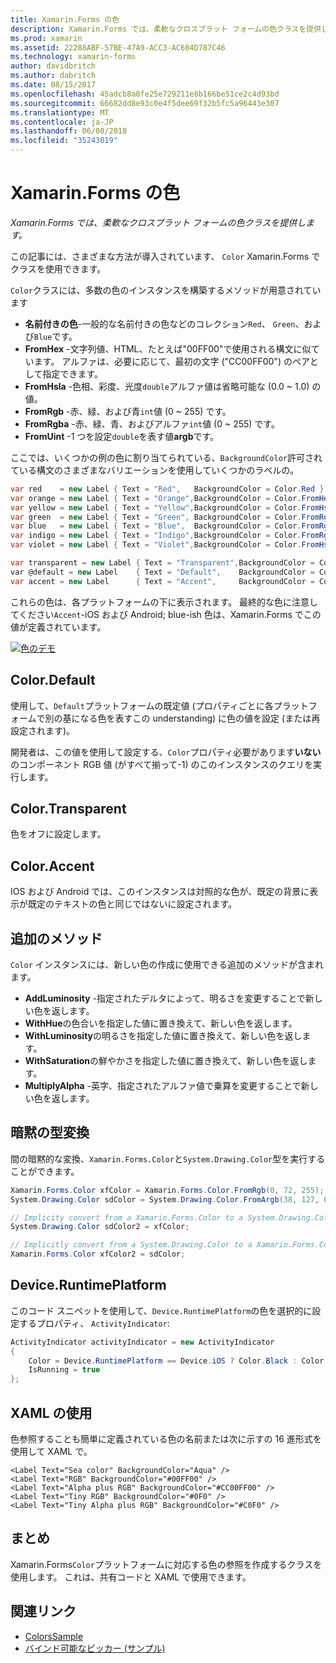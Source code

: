 ```yaml
---
title: Xamarin.Forms の色
description: Xamarin.Forms では、柔軟なクロスプラット フォームの色クラスを提供します。 この記事では、色クラスとその使用方法によって提供される機能について説明します。
ms.prod: xamarin
ms.assetid: 22288ABF-57BE-47A9-ACC3-AC604D787C46
ms.technology: xamarin-forms
author: davidbritch
ms.author: dabritch
ms.date: 08/15/2017
ms.openlocfilehash: 45adcb8a0fe25e729211e8b166be51ce2c4d93bd
ms.sourcegitcommit: 66682dd8e93c0e4f5dee69f32b5fc5a96443e307
ms.translationtype: MT
ms.contentlocale: ja-JP
ms.lasthandoff: 06/08/2018
ms.locfileid: "35243019"
---
```

# <a name="colors-in-xamarinforms"></a>Xamarin.Forms の色

_Xamarin.Forms では、柔軟なクロスプラット フォームの色クラスを提供します。_

この記事には、さまざまな方法が導入されています、 `Color` Xamarin.Forms でクラスを使用できます。

`Color`クラスには、多数の色のインスタンスを構築するメソッドが用意されています

-  **名前付きの色**-一般的な名前付きの色などのコレクション`Red`、 `Green`、および`Blue`です。
-  **FromHex** -文字列値、HTML、たとえば"00FF00"で使用される構文に似ています。 アルファは、必要に応じて、最初の文字 ("CC00FF00") のペアとして指定できます。
-  **FromHsla** -色相、彩度、光度`double`アルファ値は省略可能な (0.0 ~ 1.0) の値。
-  **FromRgb** -赤、緑、および青`int`値 (0 ~ 255) です。
-  **FromRgba** -赤、緑、青、およびアルファ`int`値 (0 ~ 255) です。
-  **FromUint** -1 つを設定`double`を表す値**argb**です。

ここでは、いくつかの例の色に割り当てられている、`BackgroundColor`許可されている構文のさまざまなバリエーションを使用していくつかのラベルの。

```csharp
var red    = new Label { Text = "Red",   BackgroundColor = Color.Red };
var orange = new Label { Text = "Orange",BackgroundColor = Color.FromHex("FF6A00") };
var yellow = new Label { Text = "Yellow",BackgroundColor = Color.FromHsla(0.167, 1.0, 0.5, 1.0) };
var green  = new Label { Text = "Green", BackgroundColor = Color.FromRgb (38, 127, 0) };
var blue   = new Label { Text = "Blue",  BackgroundColor = Color.FromRgba(0, 38, 255, 255) };
var indigo = new Label { Text = "Indigo",BackgroundColor = Color.FromRgb (0, 72, 255) };
var violet = new Label { Text = "Violet",BackgroundColor = Color.FromHsla(0.82, 1, 0.25, 1) };

var transparent = new Label { Text = "Transparent",BackgroundColor = Color.Transparent };
var @default = new Label    { Text = "Default",    BackgroundColor = Color.Default };
var accent = new Label      { Text = "Accent",     BackgroundColor = Color.Accent };
```

これらの色は、各プラットフォームの下に表示されます。 最終的な色に注意してください`Accent`-iOS および Android; blue-ish 色は、Xamarin.Forms でこの値が定義されています。

 [![色のデモ](colors-images/colors-sml.png "色デモ")](colors-images/colors.png#lightbox "色デモ")

## <a name="colordefault"></a>Color.Default

使用して、`Default`プラットフォームの既定値 (プロパティごとに各プラットフォームで別の基になる色を表すこの understanding) に色の値を設定 (または再設定されます)。

開発者は、この値を使用して設定する、`Color`プロパティ必要があります**いない**のコンポーネント RGB 値 (がすべて揃って-1) のこのインスタンスのクエリを実行します。

## <a name="colortransparent"></a>Color.Transparent

色をオフに設定します。

## <a name="coloraccent"></a>Color.Accent

IOS および Android では、このインスタンスは対照的な色が、既定の背景に表示が既定のテキストの色と同じではないに設定されます。

## <a name="additional-methods"></a>追加のメソッド

`Color` インスタンスには、新しい色の作成に使用できる追加のメソッドが含まれます。

-  **AddLuminosity** -指定されたデルタによって、明るさを変更することで新しい色を返します。
-  **WithHue**の色合いを指定した値に置き換えて、新しい色を返します。
-  **WithLuminosity**の明るさを指定した値に置き換えて、新しい色を返します。
-  **WithSaturation**の鮮やかさを指定した値に置き換えて、新しい色を返します。
-  **MultiplyAlpha** -英字、指定されたアルファ値で乗算を変更することで新しい色を返します。

## <a name="implicit-conversions"></a>暗黙の型変換

間の暗黙的な変換、`Xamarin.Forms.Color`と`System.Drawing.Color`型を実行することができます。

```csharp
Xamarin.Forms.Color xfColor = Xamarin.Forms.Color.FromRgb(0, 72, 255);
System.Drawing.Color sdColor = System.Drawing.Color.FromArgb(38, 127, 0);

// Implicity convert from a Xamarin.Forms.Color to a System.Drawing.Color
System.Drawing.Color sdColor2 = xfColor;

// Implicitly convert from a System.Drawing.Color to a Xamarin.Forms.Color
Xamarin.Forms.Color xfColor2 = sdColor;
```

## <a name="deviceruntimeplatform"></a>Device.RuntimePlatform

このコード スニペットを使用して、`Device.RuntimePlatform`の色を選択的に設定するプロパティ、 `ActivityIndicator`:

```csharp
ActivityIndicator activityIndicator = new ActivityIndicator
{
    Color = Device.RuntimePlatform == Device.iOS ? Color.Black : Color.Default,
    IsRunning = true
};
```

## <a name="using-from-xaml"></a>XAML の使用

色参照することも簡単に定義されている色の名前または次に示すの 16 進形式を使用して XAML で。

```xaml
<Label Text="Sea color" BackgroundColor="Aqua" />
<Label Text="RGB" BackgroundColor="#00FF00" />
<Label Text="Alpha plus RGB" BackgroundColor="#CC00FF00" />
<Label Text="Tiny RGB" BackgroundColor="#0F0" />
<Label Text="Tiny Alpha plus RGB" BackgroundColor="#C0F0" />
```

## <a name="summary"></a>まとめ

Xamarin.Forms`Color`プラットフォームに対応する色の参照を作成するクラスを使用します。 これは、共有コードと XAML で使用できます。


## <a name="related-links"></a>関連リンク

- [ColorsSample](https://developer.xamarin.com/samples/WorkingWithColors)
- [バインド可能なピッカー (サンプル)](https://developer.xamarin.com/samples/xamarin-forms/UserInterface/BindablePicker/)

